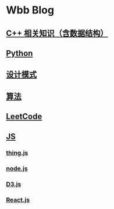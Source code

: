 # Wbb Blog

## [C++ 相关知识（含数据结构）](./Cplusplus/index.md)

## [Python]()

## [设计模式](./DesignPatten/index.md)

## [算法](./Algorithm/index.md)

## [LeetCode](./LeetCode/index.md)

## [JS](./JS/index.md)

### [thing.js](./)

### [node.js]()

### [D3.js]()

### [React.js]()